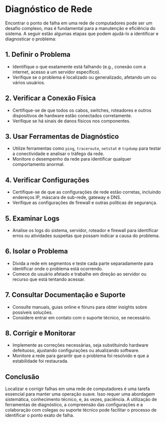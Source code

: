 # Diagnóstico de Rede

Encontrar o ponto de falha em uma rede de computadores pode ser um desafio complexo, mas é fundamental para a manutenção e eficiência do sistema. A seguir estão algumas etapas que podem ajudá-lo a identificar e diagnosticar o problema:

## 1. **Definir o Problema**

   - Identifique o que exatamente está falhando (e.g., conexão com a internet, acesso a um servidor específico).
   - Verifique se o problema é localizado ou generalizado, afetando um ou vários usuários.

## 2. **Verificar a Conexão Física**

   - Certifique-se de que todos os cabos, switches, roteadores e outros dispositivos de hardware estão conectados corretamente.
   - Verifique se há sinais de danos físicos nos componentes.

## 3. **Usar Ferramentas de Diagnóstico**

   - Utilize ferramentas como `ping`, `traceroute`, `netstat` e `tcpdump` para testar a conectividade e analisar o tráfego da rede.
   - Monitore o desempenho da rede para identificar qualquer comportamento anormal.

## 4. **Verificar Configurações**

   - Certifique-se de que as configurações de rede estão corretas, incluindo endereços IP, máscara de sub-rede, gateway e DNS.
   - Verifique as configurações de firewall e outras políticas de segurança.

## 5. **Examinar Logs**

   - Analise os logs do sistema, servidor, roteador e firewall para identificar erros ou atividades suspeitas que possam indicar a causa do problema.

## 6. **Isolar o Problema**

   - Divida a rede em segmentos e teste cada parte separadamente para identificar onde o problema está ocorrendo.
   - Comece do usuário afetado e trabalhe em direção ao servidor ou recurso que está tentando acessar.

## 7. **Consultar Documentação e Suporte**

   - Consulte manuais, guias online e fóruns para obter insights sobre possíveis soluções.
   - Considere entrar em contato com o suporte técnico, se necessário.

## 8. **Corrigir e Monitorar**

   - Implemente as correções necessárias, seja substituindo hardware defeituoso, ajustando configurações ou atualizando software.
   - Monitore a rede para garantir que o problema foi resolvido e que a estabilidade foi restaurada.

## Conclusão

Localizar e corrigir falhas em uma rede de computadores é uma tarefa essencial para manter uma operação suave. Isso requer uma abordagem sistemática, conhecimento técnico, e, às vezes, paciência. A utilização de ferramentas de diagnóstico, a compreensão das configurações e a colaboração com colegas ou suporte técnico pode facilitar o processo de identificar o ponto exato de falha.
